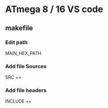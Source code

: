 # ATmega 8 / 16 VS code 

## makefile 
### Edit path
 MAIN_HEX_PATH
### Add file Sources 
 SRC += 
### Add file headers
 INCLUDE += 
